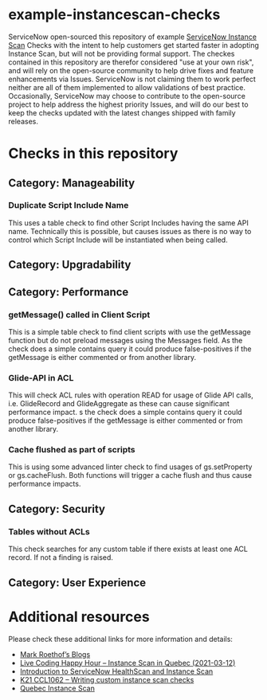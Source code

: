 # example-instancescan-checks

ServiceNow open-sourced this repository of example [ServiceNow Instance Scan](https://docs.servicenow.com/bundle/rome-servicenow-platform/page/administer/health-scan/reference/hs-landing-page.html) Checks with the intent to help customers get started faster in adopting Instance Scan, but will not be providing formal support. The checkes contained in this repository are therefor considered "use at your own risk", and will rely on the open-source community to help drive fixes and feature enhancements via Issues. ServiceNow is not claiming them to work perfect neither are all of them implemented to allow validations of best practice. Occasionally, ServiceNow may choose to contribute to the open-source project to help address the highest priority Issues, and will do our best to keep the checks updated with the latest changes shipped with family releases.


# Checks in this repository

## Category: Manageability

### Duplicate Script Include Name
This uses a table check to find other Script Includes having the same API name. Technically this is possible, but causes issues as there is no way to control which Script Include will be instantiated when being called.

## Category: Upgradability

## Category: Performance

### getMessage() called in Client Script 
This is a simple table check to find client scripts with use the getMessage function but do not preload messages using the Messages field. As the check does a simple contains query it could produce false-positives if the getMessage is either commented or from another library.

### Glide-API in ACL
This will check ACL rules with operation READ for usage of Glide API calls, i.e. GlideRecord and GlideAggregate as these can cause significant performance impact. s the check does a simple contains query it could produce false-positives if the getMessage is either commented or from another library.

### Cache flushed as part of scripts
This is using some advanced linter check to find usages of gs.setProperty or gs.cacheFlush. Both functions will trigger a cache flush and thus cause performance impacts. 

## Category: Security

### Tables without ACLs
This check searches for any custom table if there exists at least one ACL record. If not a finding is raised.

## Category: User Experience



# Additional resources

Please check these additional links for more information and details:

- [Mark Roethof’s Blogs](https://community.servicenow.com/community?id=community_blog&sys_id=14e51965db2200d013b5fb24399619fb#is)
- [Live Coding Happy Hour – Instance Scan in Quebec (2021-03-12)](https://youtu.be/_cPlWnh1Z68)
- [Introduction to ServiceNow HealthScan and Instance Scan](https://nowlearning.service-now.com/lxp?id=overview&sys_id=e4c538231b0d6c505b2699f4bd4bcb6f&type=course)
- [K21 CCL1062 – Writing custom instance scan checks](https://nowlearning.service-now.com/lxp?id=overview&sys_id=8d9db4921b7fe010a5e699b1b24bcbdd&type=course)
- [Quebec Instance Scan](https://developer.servicenow.com/blog.do?p=/post/quebec-instancescan/)





